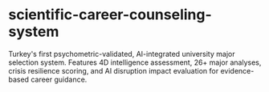 # scientific-career-counseling-system
Turkey's first psychometric-validated, AI-integrated university major selection system. Features 4D intelligence assessment, 26+ major analyses, crisis resilience scoring, and AI disruption impact evaluation for evidence-based career guidance.
